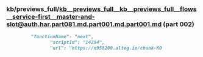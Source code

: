 ### kb/previews_full/kb__previews_full__kb__previews_full__flows__service-first__master-and-slot@auth.har.part081.md.part001.md.part001.md (part 002)

```md
         "functionName": "next",
                "scriptId": "14294",
                "url": "https://n958200.alteg.io/chunk-KO
```

```
